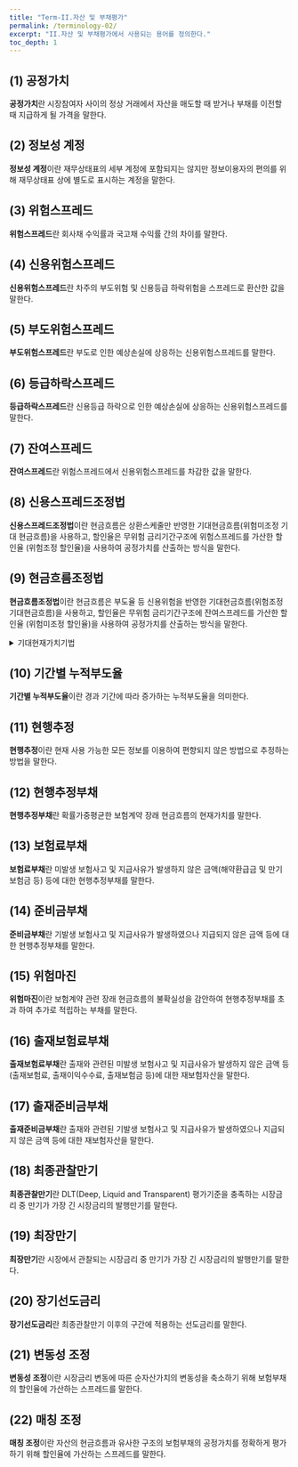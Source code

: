 ```yaml
---
title: "Term-II.자산 및 부채평가"
permalink: /terminology-02/
excerpt: "II.자산 및 부채평가에서 사용되는 용어를 정의한다."
toc_depth: 1
---
```


## (1) 공정가치
**공정가치**란 시장참여자 사이의 정상 거래에서 자산을 매도할 때 받거나 부채를 이전할 때 지급하게 될 가격을 말한다.
## (2) 정보성 계정
**정보성 계정**이란 재무상태표의 세부 계정에 포함되지는 않지만 정보이용자의 편의를 위해 재무상태표 상에 별도로 표시하는 계정을 말한다.
## (3) 위험스프레드
**위험스프레드**란 회사채 수익률과 국고채 수익률 간의 차이를 말한다.
## (4) 신용위험스프레드
**신용위험스프레드**란 차주의 부도위험 및 신용등급 하락위험을 스프레드로 환산한 값을 말한다.
## (5) 부도위험스프레드
**부도위험스프레드**란 부도로 인한 예상손실에 상응하는 신용위험스프레드를 말한다.
## (6) 등급하락스프레드
**등급하락스프레드**란 신용등급 하락으로 인한 예상손실에 상응하는 신용위험스프레드를 말한다.
## (7) 잔여스프레드
**잔여스프레드**란 위험스프레드에서 신용위험스프레드를 차감한 값을 말한다.
## (8) 신용스프레드조정법
**신용스프레드조정법**이란 현금흐름은 상환스케줄만 반영한 기대현금흐름(위험미조정 기대 현금흐름)을 사용하고, 할인율은 무위험 금리기간구조에 위험스프레드를 가산한 할인율 (위험조정 할인율)을 사용하여 공정가치를 산출하는 방식을 말한다.
## (9) 현금흐름조정법
**현금흐름조정법**이란 현금흐름은 부도율 등 신용위험을 반영한 기대현금흐름(위험조정 기대현금흐름)을 사용하고, 할인율은 무위험 금리기간구조에 잔여스프레드를 가산한 할인율 (위험미조정 할인율)을 사용하여 공정가치를 산출하는 방식을 말한다.

<details>
  <summary> 기대현재가치기법</summary>
  <div markdown="1">

  {% capture notice-3 %}
  **< K-IFRS 1113호의 공정가치 측정 중 기대현재가치기법[문단B23~B30] >**

  (방법1) $$\frac {위험조정ECF} {무위험이자율}$$ = (방법2) $$\frac {위험미조정ECF} {위험프리미엄 조정 할인율} $$
  - 방법1 : 신용스프레드 조정법
  - 방법2 : 현금흐름 조정법

  **(B25)** 기대현재가치기법의 방법1은 현금 위험 프리미엄(위험조정 기대현금흐름)을 차감함으로써 체계적(시장) 위험에 대한 자산의 기대현금흐름을 조정한다. 그러한 위험조정 기대현금흐름은 확실성 등가 현금흐름을 나타내며 무위험이자율로 할인된다. 확실성 등가 현금흐름은 시장 참여자가 확실한 현금흐름을 기대현금흐름과 교환하는 것에 대해 무차별하게 받아들이도록 위험이 조정된 기대현금흐름을 나타낸다. 예를 들면, 시장참여자가 1,200원의 기대현금흐름과 1,000원의 확실한 현금흐름을 교환하려고 한다면, 1,000원이 1,200원에 대한 확실성 등가 이다(200원이 현금 위험 프리미엄을 나타낼 것이다). 그러한 경우 시장참여자는 보유한 자산에 대해 무차별하게 받아들일 것이다.  

  **(B26)** 이와 반대로, 기대현재가치기법의 방법2는 위험 프리미엄을 무위험이자율에 적용함 으로써 체계적(시장) 위험을 반영하여 조정한다. 따라서 기대현금흐름은 확률가중 현금 흐름과 연관된 기대이자율에 상응하는 이자율(기대수익률)로 할인한다. 자본자산가격결정 모형과 같이 위험자산의 가격을 결정하는 데에 사용하는 모형을 기대수익률을 추정하기 위해 사용할 수 있다.
  {% endcapture %}

  <div class="notice">
    {{ notice-3 | markdownify }}
  </div>

  </div>
</details>

## (10) 기간별 누적부도율
**기간별 누적부도율**이란 경과 기간에 따라 증가하는 누적부도율을 의미한다.
## (11) 현행추정
**현행추정**이란 현재 사용 가능한 모든 정보를 이용하여 편향되지 않은 방법으로 추정하는 방법을 말한다.
## (12) 현행추정부채
**현행추정부채**란 확률가중평균한 보험계약 장래 현금흐름의 현재가치를 말한다.
## (13) 보험료부채
**보험료부채**란 미발생 보험사고 및 지급사유가 발생하지 않은 금액(해약환급금 및 만기 보험금 등) 등에 대한 현행추정부채를 말한다.
## (14) 준비금부채
**준비금부채**란 기발생 보험사고 및 지급사유가 발생하였으나 지급되지 않은 금액 등에 대한 현행추정부채를 말한다.
## (15) 위험마진
**위험마진**이란 보험계약 관련 장래 현금흐름의 불확실성을 감안하여 현행추정부채를 초과 하여 추가로 적립하는 부채를 말한다.
## (16) 출재보험료부채
**출재보험료부채**란 출재와 관련된 미발생 보험사고 및 지급사유가 발생하지 않은 금액 등 (출재보험료, 출재이익수수료, 출재보험금 등)에 대한 재보험자산을 말한다.
## (17) 출재준비금부채
**출재준비금부채**란 출재와 관련된 기발생 보험사고 및 지급사유가 발생하였으나 지급되지 않은 금액 등에 대한 재보험자산을 말한다.
## (18) 최종관찰만기
**최종관찰만기**란 DLT(Deep, Liquid and Transparent) 평가기준을 충족하는 시장금리 중 만기가 가장 긴 시장금리의 발행만기를 말한다.
## (19) 최장만기
**최장만기**란 시장에서 관찰되는 시장금리 중 만기가 가장 긴 시장금리의 발행만기를 말한다.
## (20) 장기선도금리
**장기선도금리**란 최종관찰만기 이후의 구간에 적용하는 선도금리를 말한다.
## (21) 변동성 조정
**변동성 조정**이란 시장금리 변동에 따른 순자산가치의 변동성을 축소하기 위해 보험부채의 할인율에 가산하는 스프레드를 말한다.
## (22) 매칭 조정
**매칭 조정**이란 자산의 현금흐름과 유사한 구조의 보험부채의 공정가치를 정확하게 평가하기 위해 할인율에 가산하는 스프레드를 말한다.

